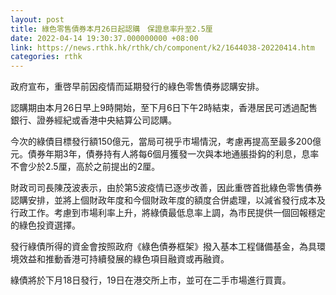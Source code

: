 ```yaml
---
layout: post
title: 綠色零售債券本月26日起認購　保證息率升至2.5厘
date: 2022-04-14 19:30:37.000000000 +08:00
link: https://news.rthk.hk/rthk/ch/component/k2/1644038-20220414.htm
categories: rthk
---
```


政府宣布，重啓早前因疫情而延期發行的綠色零售債券認購安排。

認購期由本月26日早上9時開始，至下月6日下午2時結束，香港居民可透過配售銀行、證券經紀或香港中央結算公司認購。

今次的綠債目標發行額150億元，當局可視乎市場情況，考慮再提高至最多200億元。債券年期3年，債券持有人將每6個月獲發一次與本地通脹掛鈎的利息，息率不會少於2.5厘，高於之前提出的2厘。

財政司司長陳茂波表示，由於第5波疫情已逐步改善，因此重啓首批綠色零售債券認購安排，並將上個財政年度和今個財政年度的額度合併處理，以減省發行成本及行政工作。考慮到市場利率上升，將綠債最低息率上調，為市民提供一個回報穩定的綠色投資選擇。

發行綠債所得的資金會按照政府《綠色債券框架》撥入基本工程儲備基金，為具環境效益和推動香港可持續發展的綠色項目融資或再融資。

綠債將於下月18日發行，19日在港交所上市，並可在二手市場進行買賣。
